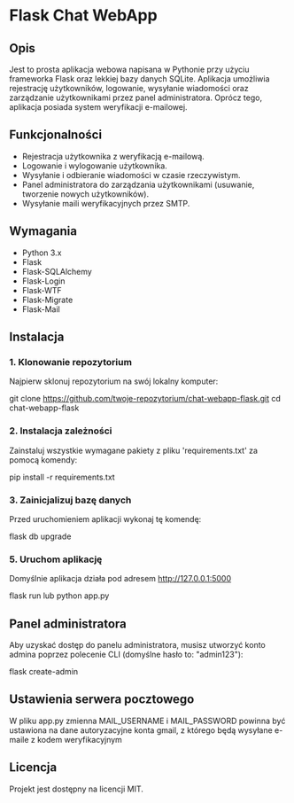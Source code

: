 # Flask Chat WebApp

## Opis

Jest to prosta aplikacja webowa napisana w Pythonie przy użyciu frameworka Flask oraz lekkiej bazy danych SQLite. Aplikacja umożliwia rejestrację użytkowników, logowanie, wysyłanie wiadomości oraz zarządzanie użytkownikami przez panel administratora. Oprócz tego, aplikacja posiada system weryfikacji e-mailowej.

## Funkcjonalności

- Rejestracja użytkownika z weryfikacją e-mailową.
- Logowanie i wylogowanie użytkownika.
- Wysyłanie i odbieranie wiadomości w czasie rzeczywistym.
- Panel administratora do zarządzania użytkownikami (usuwanie, tworzenie nowych użytkowników).
- Wysyłanie maili weryfikacyjnych przez SMTP.

## Wymagania

- Python 3.x
- Flask
- Flask-SQLAlchemy
- Flask-Login
- Flask-WTF
- Flask-Migrate
- Flask-Mail

## Instalacja

### 1. Klonowanie repozytorium

Najpierw sklonuj repozytorium na swój lokalny komputer:

git clone https://github.com/twoje-repozytorium/chat-webapp-flask.git
cd chat-webapp-flask

### 2. Instalacja zależności

Zainstaluj wszystkie wymagane pakiety z pliku 'requirements.txt' za pomocą komendy:

pip install -r requirements.txt

### 3. Zainicjalizuj bazę danych 

Przed uruchomieniem aplikacji wykonaj tę komendę:

flask db upgrade

### 5. Uruchom aplikację 

Domyślnie aplikacja działa pod adresem http://127.0.0.1:5000

flask run lub python app.py 

## Panel administratora

Aby uzyskać dostęp do panelu administratora, musisz utworzyć konto admina poprzez polecenie CLI (domyślne hasło to: "admin123"):

flask create-admin

## Ustawienia serwera pocztowego

W pliku app.py zmienna MAIL_USERNAME i MAIL_PASSWORD powinna być ustawiona na dane autoryzacyjne konta gmail, z którego będą wysyłane e-maile z kodem weryfikacyjnym

## Licencja

Projekt jest dostępny na licencji MIT.
